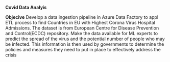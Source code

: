 **Covid Data Analyis**

**Objecive**
Develop a data ingestion pipeline in Azure Data Factory to appl ETL process to find Countries in EU with Highest Corona Virus Hospital Admissions. The dataset is from European Centre for Disease Prevention and Control(ECDC) repository.
Make the data available for ML experts to  predict the spread of the virus and the potential number of people who may be infected. 
This information is then used by governments to determine the policies and measures they need to put in place to effectively address the crisis 

